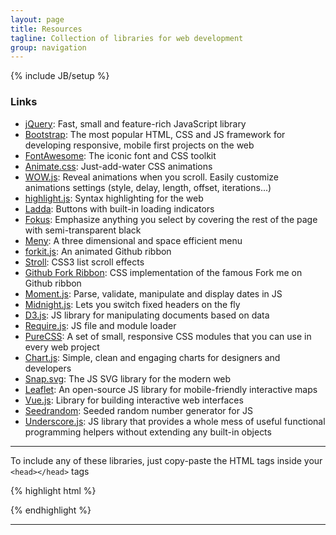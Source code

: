 ```yaml
---
layout: page
title: Resources
tagline: Collection of libraries for web development
group: navigation
---
```

{% include JB/setup %}

### Links

- [jQuery](http://jquery.com): Fast, small and feature-rich JavaScript library
- [Bootstrap](http://getbootstrap.com): The most popular HTML, CSS and JS framework for developing responsive, mobile first projects on the web
- [FontAwesome](http://fortawesome.github.io/Font-Awesome): The iconic font and CSS toolkit
- [Animate.css](http://daneden.github.io/animate.css): Just-add-water CSS animations
- [WOW.js](http://mynameismatthieu.com/WOW/index.html): Reveal animations when you scroll. Easily customize animations settings (style, delay, length, offset, iterations...)
- [highlight.js](https://highlightjs.org): Syntax highlighting for the web
- [Ladda](http://lab.hakim.se/ladda/): Buttons with built-in loading indicators
- [Fokus](http://lab.hakim.se/fokus/): Emphasize anything you select by covering the rest of the page with semi-transparent black
- [Meny](http://lab.hakim.se/meny/): A three dimensional and space efficient menu
- [forkit.js](http://lab.hakim.se/forkit-js/): An animated Github ribbon
- [Stroll](http://lab.hakim.se/scroll-effects/): CSS3 list scroll effects
- [Github Fork Ribbon](http://simonwhitaker.github.io/github-fork-ribbon-css/): CSS implementation of the famous Fork me on Github ribbon
- [Moment.js](http://momentjs.com): Parse, validate, manipulate and display dates in JS
- [Midnight.js](http://aerolab.github.io/midnight.js): Lets you switch fixed headers on the fly
- [D3.js](http://d3js.org): JS library for manipulating documents based on data
- [Require.js](http://requirejs.org): JS file and module loader
- [PureCSS](http://purecss.io): A set of small, responsive CSS modules that you can use in every web project
- [Chart.js](http://www.chartjs.org): Simple, clean and engaging charts for designers and developers
- [Snap.svg](http://snapsvg.io): The JS SVG library for the modern web
- [Leaflet](http://leafletjs.com): An open-source JS library for mobile-friendly interactive maps
- [Vue.js](http://vuejs.org): Library for building interactive web interfaces
- [Seedrandom](https://github.com/davidbau/seedrandom): Seeded random number generator for JS
- [Underscore.js](http://underscorejs.org): JS library that provides a whole mess of useful functional programming helpers without extending any built-in objects

---

To include any of these libraries, just copy-paste the HTML tags inside your `<head></head>` tags

{% highlight html %}
<!-- jQuery -->
<!-- Use only one version -->
<script src="http://goldenphi.github.io/resources/jquery-1.11.1.min.js"></script>
<script src="http://goldenphi.github.io/resources/jquery-2.1.1.min.js"></script>

<!-- Bootstrap -->
<link rel="stylesheet" href="http://goldenphi.github.io/resources/bootstrap/css/bootstrap.min.css">
<link rel="stylesheet" href="http://goldenphi.github.io/resources/bootstrap/css/bootstrap-theme.min.css">
<script src="http://goldenphi.github.io/resources/bootstrap/js/bootstrap.min.js"></script>

<!-- FontAwesome -->
<link rel="stylesheet" href="http://goldenphi.github.io/resources/font-awesome/css/font-awesome.min.css">

<!-- Animate.css -->
<link rel="stylesheet" href="http://goldenphi.github.io/resources/animate.css">

<!-- WOW.js -->
<script src="http://goldenphi.github.io/resources/wow.min.js"></script>
<script>
	new WOW().init();
</script>

<!-- highlight.js -->
<link rel="stylesheet" href="http://goldenphi.github.io/resources/highlight/styles/monokai_sublime.css">
<script src="http://goldenphi.github.io/resources/highlight/highlight.pack.js"></script>
<script>hljs.initHighlightingOnLoad();</script>

<!-- Ladda -->
<!-- Use only one stylesheet and one ladda script -->
<link rel="stylesheet" href="http://goldenphi.github.io/resources/ladda/ladda.min.css">
<link rel="stylesheet" href="http://goldenphi.github.io/resources/ladda/ladda-themeless.min.css">
<script src="http://goldenphi.github.io/resources/ladda/ladda.min.js"></script>
<script src="http://goldenphi.github.io/resources/ladda/ladda.jquery.min.js"></script>
<script src="http://goldenphi.github.io/resources/ladda/spin.min.js"></script>

<!-- Fokus -->
<script src="http://goldenphi.github.io/resources/fokus.min.js"></script>

<!-- Meny -->
<!-- The stylesheet is optional -->
<link rel="stylesheet" href="http://goldenphi.github.io/resources/meny/meny-theme.css">
<script src="http://goldenphi.github.io/resources/meny/meny.js"></script>

<!-- forkit.js -->
<link rel="stylesheet" href="http://goldenphi.github.io/resources/forkit.js/forkit.css">
<script src="http://goldenphi.github.io/resources/forkit.js/forkit.js"></script>

<!-- Stroll -->
<link rel="stylesheet" href="http://goldenphi.github.io/resources/stroll/stroll.min.css">
<script src="http://goldenphi.github.io/resources/stroll/stroll.min.js"></script>

<!-- Github Fork Ribbon -->
<link rel="stylesheet" href="http://goldenphi.github.io/resources/gh-fork-ribbon.css">

<!-- moment.js -->
<script src="http://goldenphi.github.io/resources/moment.js"></script>
<script>
	moment().format();
</script>

<!-- midnight.js -->
<script src="http://goldenphi.github.io/resources/midnight.jquery.min.js"></script>
<script>
	// Start midnight
	$(document).ready(function() {
		// Change this to the correct selector
		$('nav.fixed').midnight();
	});
</script>

<!-- D3.js -->
<script src="http://goldenphi.github.io/resources/d3.min.js" charset="utf-8"></script>

<!-- require.js -->
<!-- Fill data-main="" -->
<script data-main="" src="http://goldenphi.github.io/resources/require.min.js"></script>

<!-- pure css -->
<link rel="stylesheet" href="http://goldenphi.github.io/resources/pure-min.css">

<!-- chart.js -->
<script src="http://goldenphi.github.io/resources/Chart.min.js"></script>

<!-- Snap.svg -->
<script src="http://goldenphi.github.io/resources/snap.svg-min.js"></script>

<!-- Leaflet -->
<link rel="stylesheet" href="http://goldenphi.github.io/resources/leaflet/leaflet.css" />
<script src="http://goldenphi.github.io/resources/leaflet/leaflet.min.js"></script>

<!-- Vue.js -->
<script src="http://goldenphi.github.io/resources/vue.min.js"></script>

<!-- Seedrandom -->
<script src="http://goldenphi.github.io/resources/seedrandom.min.js"></script>

<!-- Underscore.js -->
<script src="http://goldenphi.github.io/resources/underscore-min.js"></script>
{% endhighlight %}

---
